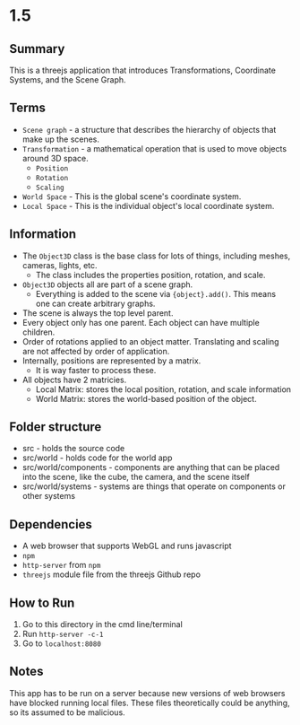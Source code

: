 # 1.5

## Summary
This is a threejs application that introduces Transformations, Coordinate Systems, and the Scene Graph.

## Terms
* `Scene graph` - a structure that describes the hierarchy of objects that make up the scenes.
* `Transformation` - a mathematical operation that is used to move objects around 3D space.
	* `Position`
	* `Rotation`
	* `Scaling`
* `World Space` - This is the global scene's coordinate system.
* `Local Space` - This is the individual object's local coordinate system.

## Information
* The `Object3D` class is the base class for lots of things, including meshes, cameras, lights, etc.
	* The class includes the properties position, rotation, and scale.
* `Object3D` objects all are part of a scene graph.
	* Everything is added to the scene via `{object}.add()`. This means one can create arbitrary graphs.
* The scene is always the top level parent.
* Every object only has one parent. Each object can have multiple children.
* Order of rotations applied to an object matter. Translating and scaling are not affected by order of application.
* Internally, positions are represented by a matrix.
    * It is way faster to process these.
* All objects have 2 matricies.
	* Local Matrix: stores the local position, rotation, and scale information
	* World Matrix: stores the world-based position of the object.

## Folder structure

* src - holds the source code
* src/world - holds code for the world app
* src/world/components - components are anything that can be placed into the scene, like the cube, the camera, and the scene itself
* src/world/systems - systems are things that operate on components or other systems

## Dependencies
* A web browser that supports WebGL and runs javascript
* `npm`
* `http-server` from `npm`
* `threejs` module file from the threejs Github repo

## How to Run
1. Go to this directory in the cmd line/terminal
2. Run `http-server -c-1`
3. Go to `localhost:8080`

## Notes
This app has to be run on a server because new versions of web browsers have blocked running local files. These files theoretically could be anything, so its assumed to be malicious.